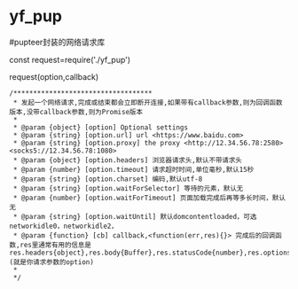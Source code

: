 # yf_pup
#pupteer封装的网络请求库

const request=require('./yf_pup')

request(option,callback) 

    /***********************************
     * 发起一个网络请求,完成或结束都会立即断开连接,如果带有callback参数,则为回调函数版本,没带callback参数,则为Promise版本
     *
     * @param {object} [option] Optional settings
     * @param {string} [option.url] url <https://www.baidu.com>
     * @param {string} [option.proxy] the proxy <http://12.34.56.78:2580><socks5://12.34.56.78:1080>
     * @param {object} [option.headers] 浏览器请求头,默认不带请求头
     * @param {number} [option.timeout] 请求超时时间,单位毫秒,默认15秒
     * @param {string} [option.charset] 编码,默认utf-8
     * @param {string} [option.waitForSelector] 等待的元素，默认无
     * @param {number} [option.waitForTimeout] 页面加载完成后再等多长时间，默认无
     * @param {string} [option.waitUntil] 默认domcontentloaded，可选networkidle0，networkidle2，
     * @param {function} [cb] callback,<function(err,res){}> 完成后的回调函数,res里通常有用的信息是res.headers{object},res.body{Buffer},res.statusCode{number},res.options{object}(就是你请求参数的option)
     *
     */

